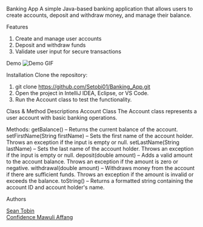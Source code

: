 Banking App
A simple Java-based banking application that allows users to create accounts, deposit and withdraw money, and manage their balance.

Features
1. Create and manage user accounts
2. Deposit and withdraw funds
3. Validate user input for secure transactions

Demo
![Demo GIF](assets/BankingApp.gif)

Installation
Clone the repository:
1. git clone https://github.com/Setobi01/Banking_App.git
2. Open the project in IntelliJ IDEA, Eclipse, or VS Code.
3. Run the Account class to test the functionality.


Class & Method Descriptions
Account Class
The Account class represents a user account with basic banking operations.

Methods:
getBalance() – Returns the current balance of the account.
setFirstName(String firstName) – Sets the first name of the account holder. Throws an exception if the input is empty or null.
setLastName(String lastName) – Sets the last name of the account holder. Throws an exception if the input is empty or null.
deposit(double amount) – Adds a valid amount to the account balance. Throws an exception if the amount is zero or negative.
withdrawal(double amount) – Withdraws money from the account if there are sufficient funds. Throws an exception if the amount is invalid or exceeds the balance.
toString() – Returns a formatted string containing the account ID and account holder's name.

Authors

[Sean Tobin](https://github.com/Setobi01)  
[Confidence Mawuli Affang](https://github.com/confidenceaffang)  

